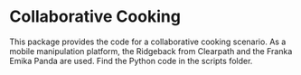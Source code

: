 # Collaborative Cooking
This package provides the code for a collaborative cooking scenario. As a mobile manipulation platform, the Ridgeback from Clearpath and the Franka Emika Panda are used. 
Find the Python code in the scripts folder.
